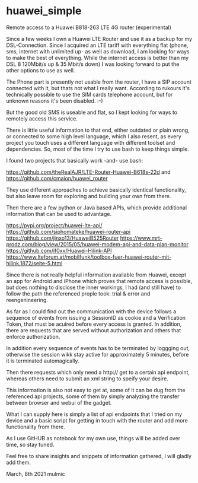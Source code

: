 # huawei_simple
Remote access to a Huawei B818-263 LTE 4G router (experimental)

Since a few weeks I own a Huawei LTE Router and use it as a backup for my DSL-Connection. Since I acquired an LTE tariff with everything flat (phone, sms, internet with unlimited up- as well as download, I am looking for ways to make the best of everything. While the internet access is better than my DSL 8 120Mbit/s up & 35 Mbit/s down) I was looking forward to put the other options to use as well.

The Phone part is presently not usable from the router, I have a SIP account connected with it, but thats not what I really want. According to rukours it's technically possible to use the SIM cards telephone account, but for unknown reasons it's been disabled. :-)

But the good old SMS is useable and flat, so I kept looking for ways to remotely access this service.

There is little useful information to that end, either outdated or plain wrong, or connected to some high level language, which I also resent, as every project you touch uses a different language with different toolset and dependencies. So, most of the time I try to use bash to keep things simple.

I found two projects that basically work -and- use bash:

https://github.com/theRealAJR/LTE-Router-Huawei-B618s-22d and https://github.com/cmaion/huawei_router

They use different approaches to achieve basically identical functionality, but also leave room for exploring and building your own from there.

Then there are a few python or Java based APIs, which provide additional information that can be used to advantage.

https://pypi.org/project/huawei-lte-api/
https://github.com/siphomateke/huawei-router-api
https://github.com/jinxo13/HuaweiB525Router
https://www.mrt-prodz.com/blog/view/2015/05/huawei-modem-api-and-data-plan-monitor
https://github.com/if0xx/Huawei-Hilink-API
https://www.lteforum.at/mobilfunk/toolbox-fuer-huawei-router-mit-hilink.1872/seite-5.html

Since there is not really helpful information available from Huawei, except an app for Android and iPhone
which proves that remote access is possible, but does nothing to disclose the inner workings, I had (and still have) to follow the path the referenced prople took: trial & error and reengenineering.

As far as I could find out the communication with the device follows a sequence of events from issuing a SessionID as cookie and a Verification Token, that must be acuired before every access is granted. In addition, there are requests that are served without authorization and others that enforce authorization.

In addition every sequence of events has to be terminated by loggging out, otherwise the session wikk stay active for approximately 5 minutes, before it is terminated automagically.

Then there requests which only need a http:// get to a certain api endpoint, whereas others need to submit an xml string to speify your desire.

This information is also not easy to get at, some of it can be dug from the referenced api projects, some of them by simply analyzing the transfer between browser and webui of the gadget.

What I can supply here is simply a list of api endpoints that I tried on my device and a basic script for getting in touch with the router and add more functionality from there.

As I use GitHUB as notebook for my own use, things will be added over time, so stay tuned.

Feel free to share insights and snippets of information gathered, I will gladly add them.

March, 8th 2021 mulmic
